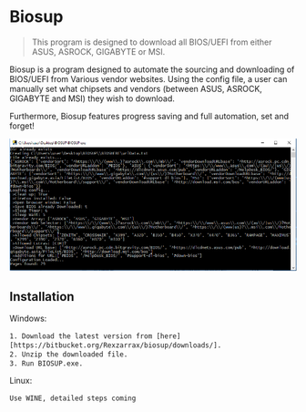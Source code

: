 # Biosup
> This program is designed to download all BIOS/UEFI from either ASUS, ASROCK, GIGABYTE or MSI. 


Biosup is a program designed to automate the sourcing and downloading of BIOS/UEFI from Various vendor websites. Using the config file, a user can manually set what chipsets and vendors (between ASUS, ASROCK, GIGABYTE and MSI) they wish to download.

Furthermore, Biosup features progress saving and full automation, set and forget!

![](header.PNG)

## Installation

Windows:

```
1. Download the latest version from [here][https://bitbucket.org/Rexzarrax/biosup/downloads/].
2. Unzip the downloaded file.
3. Run BIOSUP.exe.
```

Linux:
```
Use WINE, detailed steps coming
```
